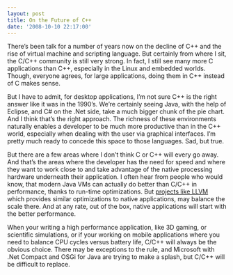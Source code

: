 ```yaml
---
layout: post
title: On the Future of C++
date: '2008-10-10 22:17:00'
---
```



There’s been talk for a number of years now on the decline of C++ and the rise of virtual machine and scripting language. But certainly from where I sit, the C/C++ community is still very strong. In fact, I still see many more C applications than C++, especially in the Linux and embedded worlds. Though, everyone agrees, for large applications, doing them in C++ instead of C makes sense.

But I have to admit, for desktop applications, I’m not sure C++ is the right answer like it was in the 1990’s. We’re certainly seeing Java, with the help of Eclipse, and C# on the .Net side, take a much bigger chunk of the pie chart. And I think that’s the right approach. The richness of these environments naturally enables a developer to be much more productive than in the C++ world, especially when dealing with the user via graphical interfaces. I’m pretty much ready to concede this space to those languages. Sad, but true.

But there are a few areas where I don’t think C or C++ will every go away. And that’s the areas where the developer has the need for speed and where they want to work close to and take advantage of the native processing hardware underneath their application. I often hear from people who would know, that modern Java VMs can actually do better than C/C++ in performance, thanks to run-time optimizations. But [projects like LLVM](http://llvm.org/) which provides similar optimizations to native applications, may balance the scale there. And at any rate, out of the box, native applications will start with the better performance.

When your writing a high performance application, like 3D gaming, or scientific simulations, or if your working on mobile applications where you need to balance CPU cycles versus battery life, C/C++ will always be the obvious choice. There may be exceptions to the rule, and Microsoft with .Net Compact and OSGi for Java are trying to make a splash, but C/C++ will be difficult to replace.


